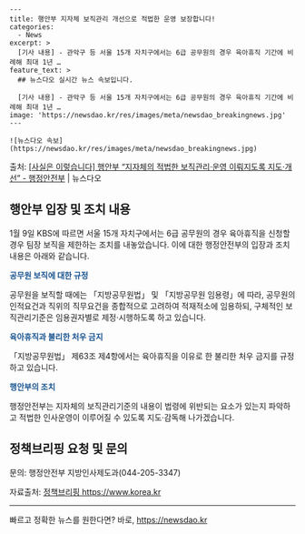     ---
    title: 행안부 지자체 보직관리 개선으로 적법한 운영 보장합니다!
    categories:
      - News
    excerpt: >
      [기사 내용] - 관악구 등 서울 15개 자치구에서는 6급 공무원의 경우 육아휴직 기간에 비례해 최대 1년 …
    feature_text: >
      ## 뉴스다오 실시간 뉴스 속보입니다.
    
      [기사 내용] - 관악구 등 서울 15개 자치구에서는 6급 공무원의 경우 육아휴직 기간에 비례해 최대 1년 …
    image: 'https://newsdao.kr/res/images/meta/newsdao_breakingnews.jpg'
    ---
    
    ![뉴스다오 속보](https://newsdao.kr/res/images/meta/newsdao_breakingnews.jpg)

<p>출처: <a href="https://newsdao.kr/2975" rel="dofollow">[사실은 이렇습니다] 행안부 “지자체의 적법한 보직관리·운영 이뤄지도록 지도·개선” - 행정안전부</a> | 뉴스다오</p>

<h2 data-ke-size="size26">행안부 입장 및 조치 내용</h2>
<p data-ke-size="size16">1월 9일 KBS에 따르면 서울 15개 자치구에서는 6급 공무원의 경우 육아휴직을 신청할 경우 팀장 보직을 제한하는 조치를 내놓았습니다. 이에 대한 행정안전부의 입장과 조치 내용은 아래와 같습니다.</p>

<b><span style="color: #1a5490;">공무원 보직에 대한 규정</span></b>
<p data-ke-size="size16">공무원을 보직할 때에는 「지방공무원법」 및 「지방공무원 임용령」에 따라, 공무원의 인적요건과 직위의 직무요건을 종합적으로 고려하여 적재적소에 임용하되, 구체적인 보직관리기준은 임용권자별로 제정·시행하도록 하고 있습니다.</p>

<b><span style="color: #1a5490;">육아휴직과 불리한 처우 금지</span></b>
<p data-ke-size="size16">「지방공무원법」 제63조 제4항에서는 육아휴직을 이유로 한 불리한 처우 금지를 규정하고 있습니다.</p>

<b><span style="color: #1a5490;">행안부의 조치</span></b>
<p data-ke-size="size16">행정안전부는 지자체의 보직관리기준의 내용이 법령에 위반되는 요소가 있는지 파악하고 적법한 인사운영이 이루어질 수 있도록 지도·감독해 나가겠습니다.</p>

<h2 data-ke-size="size26">정책브리핑 요청 및 문의</h2>
<p data-ke-size="size16">문의: 행정안전부 지방인사제도과(044-205-3347)</p>
<p data-ke-size="size16">자료출처: <a href="https://newsdao.kr/2975">정책브리핑 https://www.korea.kr</a></p>
<hr> 

빠르고 정확한 뉴스를 원한다면? 바로, <a href="https://newsdao.kr" rel="dofollow">https://newsdao.kr</a>


    
